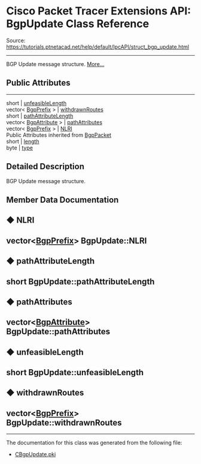 # Cisco Packet Tracer Extensions API: BgpUpdate Class Reference

Source: https://tutorials.ptnetacad.net/help/default/IpcAPI/struct_bgp_update.html

---

BGP Update message structure. [More...](struct_bgp_update.html#details)

##  Public Attributes  
  
---  
short | [unfeasibleLength](struct_bgp_update.html#a05c2df19258b1fa29c1dcfe56ce9266c)  
vector< [BgpPrefix](struct_bgp_prefix.html) > | [withdrawnRoutes](struct_bgp_update.html#abf9a7f8b4d69e22b0d028730b14c4943)  
short | [pathAttributeLength](struct_bgp_update.html#ac4b08200cf99ca8b55f4253d877418d7)  
vector< [BgpAttribute](struct_bgp_attribute.html) > | [pathAttributes](struct_bgp_update.html#a3bc8dbc8f3d4423a1aaff1e817dc4691)  
vector< [BgpPrefix](struct_bgp_prefix.html) > | [NLRI](struct_bgp_update.html#aea2b22954d69ba52b794e5b850fcf064)  
Public Attributes inherited from [BgpPacket](struct_bgp_packet.html)  
short | [length](struct_bgp_packet.html#a7c44da47a5e4e3eb2cbf37485a0c272d)  
byte | [type](struct_bgp_packet.html#af14d757cacf0e029691f4a77f6e1e431)  
  
## Detailed Description

BGP Update message structure. 

## Member Data Documentation

## ◆ NLRI

vector<[BgpPrefix](struct_bgp_prefix.html)> BgpUpdate::NLRI  
---  
  
## ◆ pathAttributeLength

short BgpUpdate::pathAttributeLength  
---  
  
## ◆ pathAttributes

vector<[BgpAttribute](struct_bgp_attribute.html)> BgpUpdate::pathAttributes  
---  
  
## ◆ unfeasibleLength

short BgpUpdate::unfeasibleLength  
---  
  
## ◆ withdrawnRoutes

vector<[BgpPrefix](struct_bgp_prefix.html)> BgpUpdate::withdrawnRoutes  
---  
  
* * *

The documentation for this class was generated from the following file:

  * [CBgpUpdate.pki](_c_bgp_update_8pki.html)


